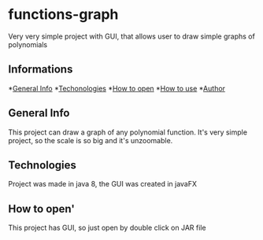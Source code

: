 # functions-graph
Very very simple project with GUI, that allows user to draw simple graphs of polynomials
## Informations
*[General Info](#general-info)
*[Techonologies](#technologies)
*[How to open](#how-to-open)
*[How to use](#hot-to-use)
*[Author](#author)
## General Info
This project can draw a graph of any polynomial function. It's very simple project, so the scale is so big and it's unzoomable.

## Technologies
Project was made in java 8, the GUI was created in javaFX

## How to open'
This project has GUI, so just open by double click on JAR file
